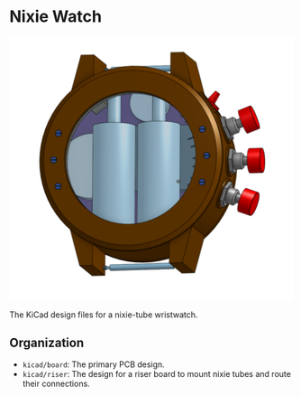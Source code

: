 # Nixie Watch

![Watch design](./images/face.png)

The KiCad design files for a nixie-tube wristwatch.

## Organization

 - `kicad/board`: The primary PCB design.
 - `kicad/riser`: The design for a riser board to mount nixie tubes and route their connections.
